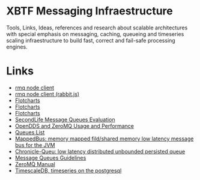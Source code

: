 XBTF Messaging Infraestructure
===
Tools, Links, Ideas, references and research about scalable architectures
with special emphasis on messaging, caching, queueing and
timeseries scaling infraestructure to build fast, 
correct and fail-safe processing engines.

Links
===
* [rmq node client](https://github.com/squaremo/amqp.node)
* [rmq node client (rabbit.js)](https://github.com/squaremo/rabbit.js)
* [Flotcharts](http://www.flotcharts.org)
* [Flotcharts](https://www.rabbitmq.com/tutorials/tutorial-one-python.html)
* [Flotcharts](https://www.rabbitmq.com/tutorials/tutorial-one-java.html)
* [SecondLife Message Queues Evaluation](http://wiki.secondlife.com/wiki/Message_Queue_Evaluation_Notes)
* [OpenDDS and ZeroMQ Usage and Performance](http://mnb.ociweb.com/mnb/MiddlewareNewsBrief-201004.html)
* [Queues List](http://queues.io/)
* [MappedBus: memory mapped fild/shared memory low latency message bus for the JVM](http://mappedbus.io/)
* [Chronicle-Queu: low latency distributed unbounded persisted queue](https://github.com/OpenHFT/Chronicle-Queue)
* [Message Queues Guidelines](https://medium.com/linagora-engineering/how-to-choose-a-message-queue-247dde46e66c)
* [ZeroMQ Manual](http://zeromq.org/intro:read-the-manual)
* [TimescaleDB, timeseries on the postgresql](https://github.com/timescale/timescaledb)

